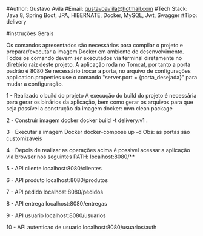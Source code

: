 #Author: Gustavo Avila #Email: gustavoaviila@hotmail.com #Tech Stack: Java 8, Spring Boot, JPA, HIBERNATE, Docker, MySQL, Jwt, Swagger #Tipo: delivery

#instruções Gerais

Os comandos apresentados são necessários para compilar o projeto e preparar/executar a imagem Docker em ambiente de desenvolvimento. Todos os comando devem ser executados via terminal diretamente no diretório raiz deste projeto. A aplicação roda no Tomcat, por tanto a porta padrão é 8080 Se necessário trocar a porta, no arquivo de configurações application.properties use o comando "server.port = {porta_desejada}" para mudar a configuração.

1 - Realizado o build do projeto A execução do build do projeto é necessária para gerar os binários da aplicação, bem como gerar os arquivos para que seja possível a construção da imagem docker: mvn clean package

2 - Construir imagem docker docker build -t delivery:v1 .

3 - Executar a imagem Docker docker-compose up -d Obs: as portas são customizaveis

4 - Depois de realizar as operações acima é possivel acessar a aplicação via browser nos seguintes PATH: localhost:8080/**

5 - API cliente localhost:8080/clientes

6 - API produto localhost:8080/produtos

7 - API pedido localhost:8080/pedidos

8 - API entrega localhost:8080/entregas

9 - API usuario localhost:8080/usuarios

10 - API autenticao de usuario localhost:8080/usuarios/auth
